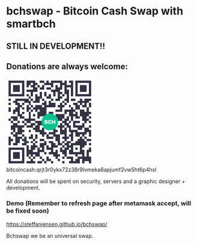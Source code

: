 # bchswap - Bitcoin Cash Swap with smartbch

## STILL IN DEVELOPMENT!!

## Donations are always welcome:
<img src="https://raw.githubusercontent.com/steffanjensen/bchswap/main/img/qr.png">
bitcoincash:qrjt3r0ykx72z38r9lvmeka6apjumf2vw5ht6p4hsl

All donations will be spent on security, servers and a graphic designer + development.

### Demo (Remember to refresh page after metamask accept, will be fixed soon)

https://steffanjensen.github.io/bchswap/



Bchswap we be an universal swap.
